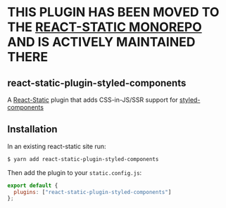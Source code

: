 # THIS PLUGIN HAS BEEN MOVED TO THE [REACT-STATIC MONOREPO](https://github.com/nozzle/react-static) AND IS ACTIVELY MAINTAINED THERE

## react-static-plugin-styled-components

A [React-Static](https://react-static.js.org) plugin that adds CSS-in-JS/SSR support for [styled-components](https://github.com/emotion-js/emotion)

## Installation

In an existing react-static site run:

```bash
$ yarn add react-static-plugin-styled-components
```

Then add the plugin to your `static.config.js`:

```javascript
export default {
  plugins: ["react-static-plugin-styled-components"]
};
```
